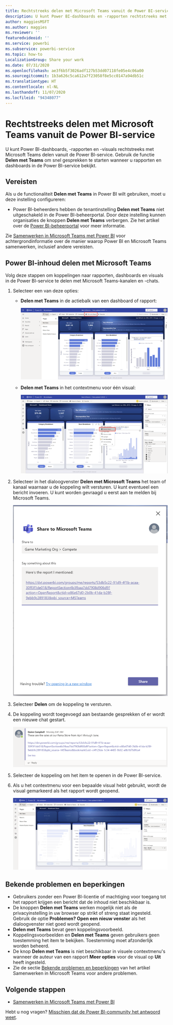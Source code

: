 ```yaml
---
title: Rechtstreeks delen met Microsoft Teams vanuit de Power BI-service
description: U kunt Power BI-dashboards en -rapporten rechtstreeks met Microsoft Teams delen vanuit de Power BI-service.
author: maggiesMSFT
ms.author: maggies
ms.reviewer: ''
featuredvideoid: ''
ms.service: powerbi
ms.subservice: powerbi-service
ms.topic: how-to
LocalizationGroup: Share your work
ms.date: 07/31/2020
ms.openlocfilehash: ae3f6b5f3026adf127b53dd07118fe05e4c06a00
ms.sourcegitcommit: 1b3a626c5ca612a7f23058f8e5cc0147a94db51c
ms.translationtype: HT
ms.contentlocale: nl-NL
ms.lasthandoff: 11/07/2020
ms.locfileid: "94348077"
---
```

# <a name="share-directly-to-microsoft-teams-from-the-power-bi-service"></a>Rechtstreeks delen met Microsoft Teams vanuit de Power BI-service

U kunt Power BI-dashboards, -rapporten en -visuals rechtstreeks met Microsoft Teams delen vanuit de Power BI-service. Gebruik de functie **Delen met Teams** om snel gesprekken te starten wanneer u rapporten en dashboards in de Power BI-service bekijkt.

## <a name="requirements"></a>Vereisten

Als u de functionaliteit **Delen met Teams** in Power BI wilt gebruiken, moet u deze instelling configureren:

- Power BI-beheerders hebben de tenantinstelling **Delen met Teams** niet uitgeschakeld in de Power BI-beheerportal. Door deze instelling kunnen organisaties de knoppen **Delen met Teams** verbergen. Zie het artikel over de [Power BI-beheerportal](../admin/service-admin-portal.md#share-to-teams-tenant-setting) voor meer informatie.

Zie [Samenwerken in Microsoft Teams met Power BI](service-collaborate-microsoft-teams.md) voor achtergrondinformatie over de manier waarop Power BI en Microsoft Teams samenwerken, inclusief andere vereisten.

## <a name="share-power-bi-content-to-microsoft-teams"></a>Power BI-inhoud delen met Microsoft Teams

Volg deze stappen om koppelingen naar rapporten, dashboards en visuals in de Power BI-service te delen met Microsoft Teams-kanalen en -chats.

1. Selecteer een van deze opties:

   * **Delen met Teams** in de actiebalk van een dashboard of rapport:

       ![Schermopname van de knop Delen met Teams op de actiebalk.](media/service-share-report-teams/service-teams-share-to-teams-action-bar-button.png)
    
   * **Delen met Teams** in het contextmenu voor één visual:
    
      ![Schermopname van de knop Delen met Teams in een contextmenu van een visual.](media/service-share-report-teams/service-teams-share-to-teams-visual-context-menu.png)

1. Selecteer in het dialoogvenster **Delen met Microsoft Teams** het team of kanaal waarnaar u de koppeling wilt versturen. U kunt eventueel een bericht invoeren. U kunt worden gevraagd u eerst aan te melden bij Microsoft Teams.

    ![Schermopname van het dialoogvenster Delen met Microsoft Teams met informatie en bericht.](media/service-share-report-teams/service-teams-share-to-teams-dialog.png)

1. Selecteer **Delen** om de koppeling te versturen.
    
1. De koppeling wordt toegevoegd aan bestaande gesprekken of er wordt een nieuwe chat gestart.

    ![Schermopname van een Microsoft Teams-gesprek met een koppeling naar een Power BI-item.](media/service-share-report-teams/service-teams-share-to-teams-deep-link.png)

1. Selecteer de koppeling om het item te openen in de Power BI-service.

1. Als u het contextmenu voor een bepaalde visual hebt gebruikt, wordt de visual gemarkeerd als het rapport wordt geopend.

    ![Schermopname van een geopend Power BI-rapport met een bepaalde visual gemarkeerd.](media/service-share-report-teams/service-teams-share-to-teams-spotlight-visual.png)


## <a name="known-issues-and-limitations"></a>Bekende problemen en beperkingen

- Gebruikers zonder een Power BI-licentie of machtiging voor toegang tot het rapport krijgen een bericht dat de inhoud niet beschikbaar is.
- De knoppen **Delen met Teams** werken mogelijk niet als de privacyinstelling in uw browser op strikt of streng staat ingesteld. Gebruik de optie **Problemen? Open een nieuw venster** als het dialoogvenster niet goed wordt geopend.
- **Delen met Teams** bevat geen koppelingsvoorbeeld.
- Koppelingsvoorbeelden en **Delen met Teams** geven gebruikers geen toestemming het item te bekijken. Toestemming moet afzonderlijk worden beheerd.
- De knop **Delen met Teams** is niet beschikbaar in visuele contextmenu's wanneer de auteur van een rapport **Meer opties** voor de visual op **Uit** heeft ingesteld.
- Zie de sectie [Bekende problemen en beperkingen](service-collaborate-microsoft-teams.md#known-issues-and-limitations) van het artikel Samenwerken in Microsoft Teams voor andere problemen.

## <a name="next-steps"></a>Volgende stappen

- [Samenwerken in Microsoft Teams met Power BI](service-collaborate-microsoft-teams.md)

Hebt u nog vragen? [Misschien dat de Power BI-community het antwoord weet](https://community.powerbi.com/).
